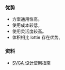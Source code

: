 <!--
abbrlink: 1tlhock1
-->

### 优势

* 方案通用性高。
* 使用成本较低。
* 使用灵活度较高。
* 体积相比 lottie 存在优势。

### 资料

* [SVGA 设计使用指南](https://github.com/svga/docs/wiki/SVGA-%E8%AE%BE%E8%AE%A1%E4%BD%BF%E7%94%A8%E6%8C%87%E5%8D%97)
